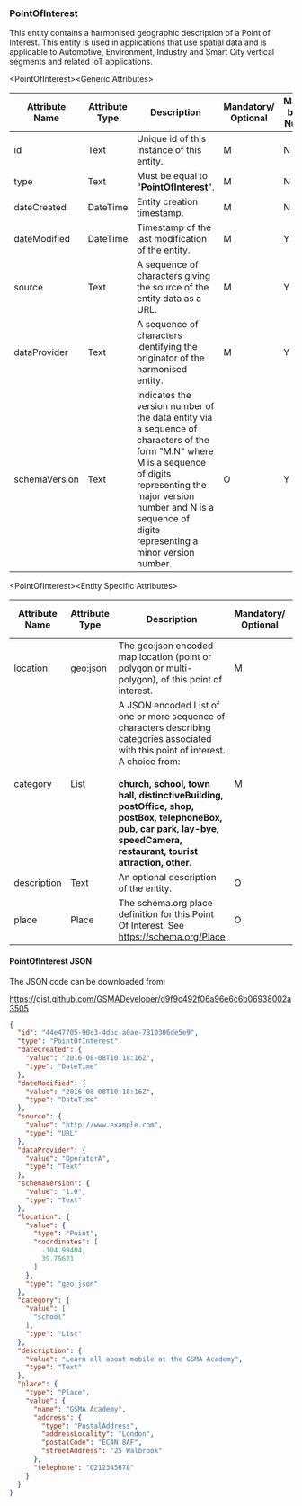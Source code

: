 ### PointOfInterest

This entity contains a harmonised geographic description of a Point of Interest. This entity is used in applications that use spatial data and is applicable to Automotive, Environment, Industry and Smart City vertical segments and related IoT applications.

&lt;PointOfInterest&gt;&lt;Generic Attributes&gt;

| Attribute Name | Attribute Type | Description                                                                                                                                                                                                                             | Mandatory/ Optional | May be Null |
|----------------|----------------|-----------------------------------------------------------------------------------------------------------------------------------------------------------------------------------------------------------------------------------------|--------------------|-------------|
| id             | Text           | Unique id of this instance of this entity.                                                                                                                                                                                              | M                  | N           |
| type           | Text           | Must be equal to "**PointOfInterest**".                                                                                                                                                                                                 | M                  | N           |
| dateCreated    | DateTime       | Entity creation timestamp.                                                                                                                                                                                                              | M                  | N           |
| dateModified   | DateTime       | Timestamp of the last modification of the entity.                                                                                                                                                                                       | M                  | Y           |
| source         | Text           | A sequence of characters giving the source of the entity data as a URL.                                                                                                                                                                 | M                  | Y           |
| dataProvider   | Text           | A sequence of characters identifying the originator of the harmonised entity.                                                                                                                                                           | M                  | Y           |
| schemaVersion  | Text           | Indicates the version number of the data entity via a sequence of characters of the form "M.N" where M is a sequence of digits representing the major version number and N is a sequence of digits representing a minor version number. | O                  | Y           |

&lt;PointOfInterest&gt;&lt;Entity Specific Attributes&gt;

| Attribute Name | Attribute Type | Description                                                                                                                                                              | Mandatory/ Optional | May be Null |
|----------------|----------------|--------------------------------------------------------------------------------------------------------------------------------------------------------------------------|--------------------|-------------|
| location       | geo:json       | The geo:json encoded map location (point or polygon or multi-polygon), of this point of interest.                                                                        | M                  | N           |
| category       | List           | A JSON encoded List of one or more sequence of characters describing categories associated with this point of interest. A choice from:                                   <br><br>**church, school, town hall, distinctiveBuilding, postOffice, shop, postBox, telephoneBox, pub, car park, lay-bye, speedCamera, restaurant, tourist attraction, other.**  | M                  | Y           |
| description    | Text           | An optional description of the entity.                                                                                                                                   | O                  | Y           |
| place          | Place          | The schema.org place definition for this Point Of Interest. See <https://schema.org/Place>                                                                               | O                  | Y           |

#### PointOfInterest JSON

The JSON code can be downloaded from:

<https://gist.github.com/GSMADeveloper/d9f9c492f06a96e6c6b06938002a3505>
```json
{
  "id": "44e47705-90c3-4dbc-a0ae-7810306de5e9",
  "type": "PointOfInterest",
  "dateCreated": {
    "value": "2016-08-08T10:18:16Z",
    "type": "DateTime"
  },
  "dateModified": {
    "value": "2016-08-08T10:18:16Z",
    "type": "DateTime"
  },
  "source": {
    "value": "http://www.example.com",
    "type": "URL"
  },
  "dataProvider": {
    "value": "OperatorA",
    "type": "Text"
  },
  "schemaVersion": {
    "value": "1.0",
    "type": "Text"
  },
  "location": {
    "value": {
      "type": "Point",
      "coordinates": [
        -104.99404,
        39.75621
      ]
    },
    "type": "geo:json"
  },
  "category": {
    "value": [
      "school"
    ],
    "type": "List"
  },
  "description": {
    "value": "Learn all about mobile at the GSMA Academy",
    "type": "Text"
  },
  "place": {
    "type": "Place",
    "value": {
      "name": "GSMA Academy",
      "address": {
        "type": "PostalAddress",
        "addressLocality": "London",
        "postalCode": "EC4N 8AF",
        "streetAddress": "25 Walbrook"
      },
      "telephone": "0212345678"
    }
  }
}
```

